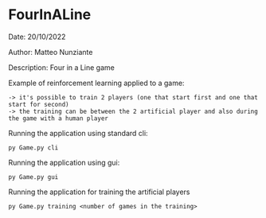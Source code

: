 # FourInALine

Date: 20/10/2022

Author: Matteo Nunziante

Description: Four in a Line game

Example of reinforcement learning applied to a game:

    -> it's possible to train 2 players (one that start first and one that start for second)
    -> the training can be between the 2 artificial player and also during the game with a human player

Running the application using standard cli:

    py Game.py cli

Running the application using gui:

    py Game.py gui

Running the application for training the artificial players

    py Game.py training <number of games in the training>
